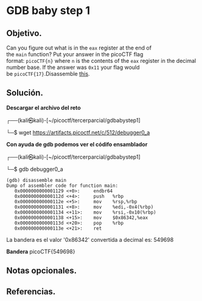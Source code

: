 # GDB baby step 1

## Objetivo.

Can you figure out what is in the `eax` register at the end of the `main` function? Put your answer in the picoCTF flag format: `picoCTF{n}` where `n` is the contents of the `eax` register in the decimal number base. If the answer was `0x11` your flag would be `picoCTF{17}`.Disassemble [this](https://artifacts.picoctf.net/c/512/debugger0_a).

## Solución.

**Descargar el archivo del reto**

┌──(kali㉿kali)-[~/picoctf/tercerparcial/gdbabystep1]

└─$ wget https://artifacts.picoctf.net/c/512/debugger0_a

**Con ayuda de gdb podemos ver el códifo ensamblador**

┌──(kali㉿kali)-[~/picoctf/tercerparcial/gdbabystep1]

└─$ gdb debugger0_a

```
(gdb) disassemble main
Dump of assembler code for function main:
   0x0000000000001129 <+0>:     endbr64 
   0x000000000000112d <+4>:     push   %rbp
   0x000000000000112e <+5>:     mov    %rsp,%rbp
   0x0000000000001131 <+8>:     mov    %edi,-0x4(%rbp)
   0x0000000000001134 <+11>:    mov    %rsi,-0x10(%rbp)
   0x0000000000001138 <+15>:    mov    $0x86342,%eax
   0x000000000000113d <+20>:    pop    %rbp
   0x000000000000113e <+21>:    ret 
```

La bandera es el valor '0x86342' convertida a decimal es: 549698

**Bandera** picoCTF{549698}

## Notas opcionales.

## Referencias.